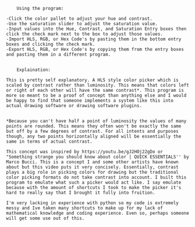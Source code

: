 		Using the program: 

	-Click the color pallet to adjust your hue and contrast.
	-Use the saturation slider to adjust the saturation value.
	-Input values into the Hue, Contrast, and Saturation Entry boxes then click the check mark next to the box to adjust those values.
	-Import HLS, RGB, or Hex Code's by pasting them in the bottom entry boxes and clicking the check mark.
	-Export HLS, RGB, or Hex Code's by copying them from the entry boxes and pasting them in a different program.


		Explaination:

	This is pretty self explanatory. A HLS style color picker which is scaled by contrast rather than luminosity. This means that colors left or right of each other will have the same contrast*. This program is more so meant to be a proof of concept than anything else and I would be happy to find that someone implements a system like this into actual drawing software or drawing software plugins.


	*Because you can't have half a point of luminosity the values of many points are rounded. This means they often won't be exactly the same but off by a few degrees of contrast. For all intents and purposes though, any two points horizontally aligned will be essentially the same in terms of actual contrast.

	This concept was inspired by https://youtu.be/gJ2HOj22gDo or "Something strange you should know about color | QUICK ESSENTIALS'' by Marco Bucci. This is a concept I and some other artists have known about but this video puts it very concisely. Essentially, contrast plays a big role in picking colors for drawing but the traditional color picking formats do not take contrast into account. I built this program to emulate what such a picker would act like. I say emulate because with the amount of shortcuts I took to make the picker it's hard to really say that I brought it fully into fruition.

	I'm very lacking in experience with python so my code is extremely messy and Ive taken many shortcuts to make up for my lack of mathematical knowledge and coding experience. Even so, perhaps someone will get some use out of this.
